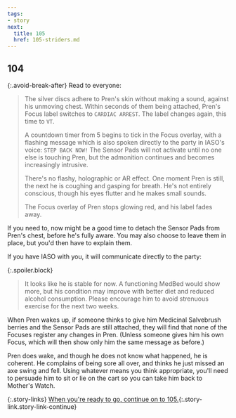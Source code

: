 ```yaml
---
tags:
- story
next:
  title: 105
  href: 105-striders.md
---
```


## 104

{:.avoid-break-after}
Read to everyone:

> The silver discs adhere to Pren's skin without making a sound, against his unmoving chest.
> Within seconds of them being attached, Pren's Focus label switches to `CARDIAC ARREST`.
> The label changes again, this time to `VT`. 
>
> A countdown timer from 5 begins to tick in the Focus overlay, with a flashing message which is also spoken directly to the party in IASO's voice: `STEP BACK NOW!`
> The Sensor Pads will not activate until no one else is touching Pren, but the admonition continues and becomes increasingly intrusive.
>
> There's no flashy, holographic or AR effect.
> One moment Pren is still, the next he is coughing and gasping for breath.
> He's not entirely conscious, though his eyes flutter and he makes small sounds.
>
> The Focus overlay of Pren stops glowing red, and his label fades away.

If you need to, now might be a good time to detach the Sensor Pads from Pren's chest, before he's fully aware.
You may also choose to leave them in place, but you'd then have to explain them.

If you have IASO with you, it will communicate directly to the party:

{:.spoiler.block}
> It looks like he is stable for now.
> A functioning MedBed would show more, but his condition may improve with better diet and reduced alcohol consumption.
> Please encourage him to avoid strenuous exercise for the next two weeks.

When Pren wakes up, if someone thinks to give him Medicinal Salvebrush berries and the Sensor Pads are still attached, they will find that none of the Focuses register any changes in Pren.
(Unless someone gives him his own Focus, which will then show only him the same message as before.)

Pren does wake, and though he does not know what happened, he is coherent.
He complains of being sore all over, and thinks he just missed an axe swing and fell.
Using whatever means you think appropriate, you'll need to persuade him to sit or lie on the cart so you can take him back to Mother's Watch.

{:.story-links}
[When you're ready to go, continue on to 105.](105-striders.md){:.story-link.story-link-continue}
